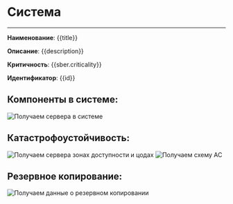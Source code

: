 # Система
***
**Наименование**: {{title}}

**Описание**: {{description}}

**Критичность**:
{{sber.criticality}}

**Идентификатор**:
{{id}}

## Компоненты в системе:
![Получаем сервера в системе](@entity/seaf.ta.reverse.general.systems/components?id={{id}})

## Катастрофоустойчивость:
![Получаем сервера зонах доступности и цодах](@entity/seaf.ta.reverse.general.systems/systems_az?id={{id}})
![Получаем схему АС](@entity/seaf.ta.reverse.general.systems/systems_az_diagram?id={{id}})


## Резервное копирование:
![Получаем данные о резервном копировании](@entity/seaf.ta.reverse.general.systems/systems_backup?id={{id}})
